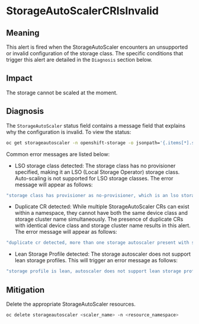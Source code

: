 # StorageAutoScalerCRIsInvalid

## Meaning

This alert is fired when the StorageAutoScaler encounters an unsupported or invalid
configuration of the storage class. The specific conditions that trigger this
alert are detailed in the `Diagnosis` section below.

## Impact

The storage cannot be scaled at the moment.

## Diagnosis

The `StorageAutoScaler` status field contains a message field that explains why
the configuration is invalid. To view the status:
```bash
oc get storageautoscaler -n openshift-storage -o jsonpath='{.items[*].status}'
```

Common error messages are listed below:

- LSO storage class detected: The storage class has no provisioner specified,
making it an LSO (Local Storage Operator) storage class. Auto-scaling is not
supported for LSO storage classes. The error message will appear as follows:
```bash
"storage class has provisioner as no-provisioner, which is an lso storageclass, autoscaler does not support lso storageclass, delete the autoStorageScaler cr as scaling is not supported"
```

- Duplicate CR detected: While multiple StorageAutoScaler CRs can exist within
a namespace, they cannot have both the same device class and storage cluster name
simultaneously. The presence of duplicate CRs with identical device class and
storage cluster name results in this alert. The error message will appear as follows:
```bash
"duplicate cr detected, more than one storage autoscaler present with same device class and same storage cluster name, names are <CR1> and <CR2> delete any one of the autoStorageScaler cr"
```

- Lean Storage Profile detected: The storage autoscaler does not support lean
storage profiles. This will trigger an error message as follows:
```bash
"storage profile is lean, autoscaler does not support lean storage profile, delete the autoStorageScaler cr as scaling is not supported"
```

## Mitigation

Delete the appropriate StorageAutoScaler resources.
```bash
oc delete storageautoscaler <scaler_name> -n <resource_namespace>
```